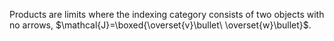 Products are limits where the indexing category consists of two objects with 
no arrows, $\mathcal{J}=\boxed{\overset{v}\bullet\ \overset{w}\bullet}$.
